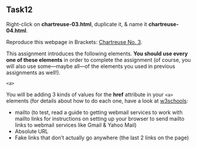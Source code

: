 ## Task12
Right-click on **chartreuse-03.html**, duplicate it, & name it **chartreuse-04.html**.

Reproduce this webpage in Brackets: [Chartreuse No. 3](pdfs/chartreuse-03.pdf).

This assignment introduces the following elements. **You should use every one of these elements** in order to complete the assignment (of course, you will also use some—maybe all—of the elements you used in previous assignments as well!).
```
<a>
```
You will be adding 3 kinds of values for the **href** attribute in your `<a>` elements (for details about how to do each one, have a look at [w3schools](https://www.w3schools.com/html/html_links.asp):

- mailto (to test, read a guide to getting webmail services to work with mailto links for instructions on setting up your browser to send mailto links to webmail services like Gmail & Yahoo Mail)
- Absolute URL
- Fake links that don’t actually go anywhere (the last 2 links on the page)
